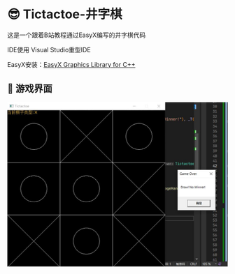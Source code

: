 # 😎 Tictactoe-井字棋

这是一个跟着B站教程通过EasyX编写的井字棋代码

IDE使用 Visual Studio重型IDE

EasyX安装：[EasyX Graphics Library for C++](https://easyx.cn/)

## 🍧 游戏界面

![游戏界面.jpg](./static/游戏界面.jpg)

